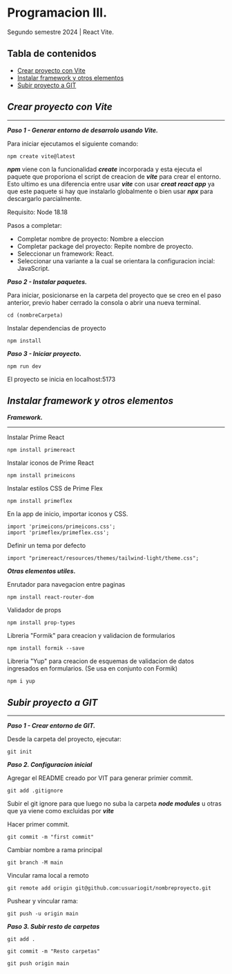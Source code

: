 # Programacion III.

Segundo semestre 2024 | React Vite.

## Tabla de contenidos
- [Crear proyecto con Vite](#crear-proyecto-con-vite)
- [Instalar framework y otros elementos](#instalar-framework-y-otros-elementos)
- [Subir proyecto a GIT](#subir-proyecto-a-git)

## *Crear proyecto con Vite*
***

***Paso 1 - Generar entorno de desarrolo usando Vite.***

Para iniciar ejecutamos el siguiente comando:

```
npm create vite@latest
```
***npm*** viene con la funcionalidad ***create*** incorporada y esta ejecuta el paquete que proporiona el script de creacion de ***vite*** para crear el entorno.
 Esto ultimo es una diferencia entre usar ***vite*** con usar ***creat react app*** ya que este paquete si hay que instalarlo globalmente o bien usar ***npx*** para descargarlo parcialmente.

Requisito: Node 18.18

Pasos a completar:
* Completar nombre de proyecto: Nombre a eleccion
* Completar package del proyecto: Repite nombre de proyecto.
* Seleccionar un framework: React.
* Seleccionar una variante a la cual se orientara la configuracion incial: JavaScript.

***Paso 2 - Instalar paquetes.***

Para iniciar, posicionarse en la carpeta del proyecto que se creo en el paso anterior, previo haber cerrado la consola o abrir una nueva terminal.
```
cd (nombreCarpeta)
```

Instalar dependencias de proyecto

```
npm install
```

***Paso 3 - Iniciar proyecto.***
```
npm run dev
```
El proyecto se inicia en localhost:5173

## *Instalar framework y otros elementos*

***Framework.***

***
Instalar Prime React
```
npm install primereact
```
Instalar iconos de Prime React
```
npm install primeicons     
```
Instalar estilos CSS de Prime Flex
```
npm install primeflex    
```
En la app de inicio, importar iconos y CSS.
```
import 'primeicons/primeicons.css';
import 'primeflex/primeflex.css'; 
```
Definir un tema por defecto
```
import "primereact/resources/themes/tailwind-light/theme.css";
```

***Otras elementos utiles.***

Enrutador para navegacion entre paginas
```
npm install react-router-dom
```
Validador de props
```
npm install prop-types
```
Libreria "Formik" para creacion y validacion de formularios
```
npm install formik --save
```
Libreria "Yup" para creacion de esquemas de validacion de datos ingresados en formularios.
(Se usa en conjunto con Formik)
```
npm i yup
```

## *Subir proyecto a GIT*
***
***Paso 1 - Crear entorno de GIT.***

Desde la carpeta del proyecto, ejecutar:
```
git init
```
***Paso 2. Configuracion inicial***

Agregar el README creado por VIT para generar primier commit.

```
git add .gitignore
```
Subir el git ignore para que luego no suba la carpeta ***node modules*** u otras que ya viene como excluidas por ***vite***

Hacer primer commit.

```
git commit -m "first commit"
```
Cambiar nombre a rama principal
```
git branch -M main
```
Vincular rama local a remoto
```
git remote add origin git@github.com:usuariogit/nombreproyecto.git
```
Pushear y vincular rama:
```
git push -u origin main
```

***Paso 3. Subir resto de carpetas***

```
git add .
```

```
git commit -m "Resto carpetas"
```
```
git push origin main
```
